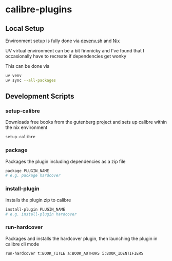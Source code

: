# calibre-plugins

## Local Setup

Environment setup is fully done via [devenv.sh](https://devenv.sh) and [Nix](https://nixos.org)

UV virtual environment can be a bit finnnicky and I've found that I occasionally
have to recreate if dependencies get wonky

This can be done via

```bash
uv venv
uv sync --all-packages
```

## Development Scripts

### setup-calibre

Downloads free books from the gutenberg project and sets up calibre within the
nix environment

```bash
setup-calibre
```

### package

Packages the plugin including dependencies as a zip file

```bash
package PLUGIN_NAME
# e.g. package hardcover
```

### install-plugin

Installs the plugin zip to calibre

```bash
install-plugin PLUGIN_NAME
# e.g. install-plugin hardcover
```

### run-hardcover

Packages and installs the hardcover plugin, then launching the plugin in
calibre cli mode

```bash
run-hardcover t:BOOK_TITLE a:BOOK_AUTHORS i:BOOK_IDENTIFIERS
```
